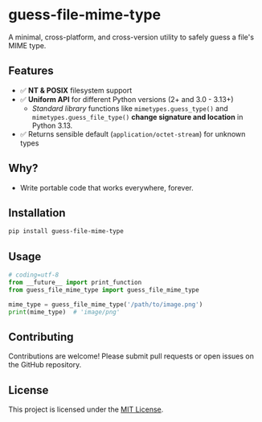 # guess-file-mime-type

A minimal, cross-platform, and cross-version utility to safely guess a file's MIME type.

## Features

- ✅ **NT & POSIX** filesystem support
- ✅ **Uniform API** for different Python versions (2+ and 3.0 - 3.13+)
  - *Standard library* functions like `mimetypes.guess_type()` and `mimetypes.guess_file_type()` **change signature and location** in Python 3.13.
- ✅ Returns sensible default (`application/octet-stream`) for unknown types

## Why?

- Write portable code that works everywhere, forever.

## Installation

```bash
pip install guess-file-mime-type
```

## Usage

```python
# coding=utf-8
from __future__ import print_function
from guess_file_mime_type import guess_file_mime_type

mime_type = guess_file_mime_type('/path/to/image.png')
print(mime_type)  # 'image/png'
```

## Contributing

Contributions are welcome! Please submit pull requests or open issues on the GitHub repository.

## License

This project is licensed under the [MIT License](LICENSE).